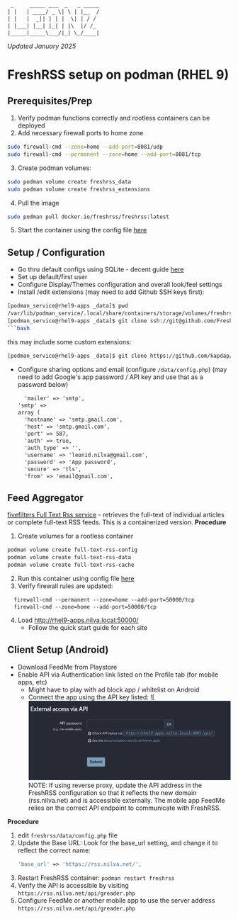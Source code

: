 ```
 _     _____ ___  _   _ _____
| |   | ____/ _ \| \ | |__  /
| |   |  _|| | | |  \| | / / 
| |___| |__| |_| | |\  |/ /_ 
|_____|_____\___/|_| \_/____|
```
_Updated January 2025_

# FreshRSS setup on podman (RHEL 9)
	
## Prerequisites/Prep

1. Verify podman functions correctly and rootless containers can be deployed
2. Add necessary firewall ports to home zone
```bash
sudo firewall-cmd --zone=home --add-port=8081/udp
sudo firewall-cmd --permanent --zone=home --add-port=8081/tcp
```
3. Create podman volumes:
```bash
sudo podman volume create freshrss_data
sudo podman volume create freshrss_extensions
```
4. Pull the image
```bash
sudo podman pull docker.io/freshrss/freshrss:latest
```
5. Start the container using the config file [here](https://github.com/leonzwrx/homelab-wiki/podman_configs/freshrss.txt)

## Setup / Configuration
- Go thru default configs using SQLite - decent guide [here](https://www.youtube.com/watch?v=bWRN93LYRpM)
- Set up default/first user
- Configure Display/Themes configuration and overall look/feel settings
- Install /edit extensions (may need to add Github SSH keys first):
```bash
[podman_service@rhel9-apps _data]$ pwd
/var/lib/podman_service/.local/share/containers/storage/volumes/freshrss_extensions/_data
[podman_service@rhel9-apps _data]$ git clone ssh://git@github.com/FreshRSS/Extensions.git
```bash
```
this may include some custom extensions:
```bash
[podman_service@rhel9-apps _data]$ git clone https://github.com/kapdap/freshrss-extensions
```
- Configure sharing options and email (configure `/data/config.php`)
  (may need to add Google's app password / API key and use that as a password below)
  ```
	'mailer' => 'smtp',
  'smtp' =>
  array (
    'hostname' => 'smtp.gmail.com',
    'host' => 'smtp.gmail.com',
    'port' => 587,
    'auth' => true,
    'auth_type' => '',
    'username' => 'leonid.nilva@gmail.com',
    'password' => 'App password',
    'secure' => 'tls',
    'from' => 'email@gmail.com',
    ```

## Feed Aggregator
[fivefilters Full Text Rss service](https://github.com/heussd/fivefilters-full-text-rss-docker) - retrieves the full-text of individual articles or complete full-text RSS feeds. This is a containerized version. 
**Procedure**
1. Create volumes for a rootless container
```bash
podman volume create full-text-rss-config
podman volume create full-text-rss-data
podman volume create full-text-rss-cache
```
2. Run this container using config file [here](https://github.com/leonzwrx/homelab-wiki/podman_configs/full-text-rss.txt)
3. Verify firewall rules are updated:
```
  firewall-cmd --permanent --zone=home --add-port=50000/tcp
  firewall-cmd --zone=home --add-port=50000/tcp
```
4. Load http://rhel9-apps.nilva.local:50000/
   	- Follow the quick start guide for each site
## Client Setup (Android)
- Download FeedMe from Playstore
- Enable API via Authentication link listed on the Profile tab (for mobile apps, etc)
    - Might have to play with ad block app / whitelist on Android
    - Connect the app using the API key listed: 
    ![![fresh_rss_api.png](./assets/fresh_rss_api.png)
NOTE: If using reverse proxy, update the API address in the FreshRSS configuration so that it reflects the new domain (rss.nilva.net) and is accessible externally. The mobile app FeedMe relies on the correct API endpoint to communicate with FreshRSS.

**Procedure**
1. edit `freshrss/data/config.php` file
2. Update the Base URL: Look for the base_url setting, and change it to reflect the correct name:
   ```php
   'base_url' => 'https://rss.nilva.net/',
   ```
3. Restart FreshRSS container: `podman restart freshrss`
4. Verify the API is accessible by visiting `https://rss.nilva.net/api/greader.php`
5. Configure FeedMe or another mobile app to use the server address `https://rss.nilva.net/api/greader.php`